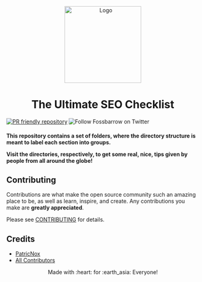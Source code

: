 <p align="center">
  <a href="https://github.com/fossbarrow/ultimate-seo-checklist">
    <img src="./logo.svg" alt="Logo" width="200" height="200">
  </a>
</p>

<h1 align="center">The Ultimate SEO Checklist</h1>

<p>

 [![PR friendly repository](https://img.shields.io/badge/Pull--Request-are%20welcome!-ff69b4)](/compare)
 ![Follow Fossbarrow on Twitter](https://img.shields.io/twitter/follow/fossbarrow?style=social)

</p>

<h4>

 This repository contains a set of folders, where the directory structure is meant to label each section into groups.

 Visit the directories, respectively, to get some real, nice, tips given by people from all around the globe!

</h4>

## Contributing

Contributions are what make the open source community such an amazing place to be, as well as learn, inspire, and create. Any contributions you make are **greatly appreciated**.

Please see [CONTRIBUTING](CONTRIBUTING.md) for details.

## Credits

- [PatricNox](https://github.com/PatricNox)
- [All Contributors](../../contributors)

<p align="center">Made with :heart:  for :earth_asia:  Everyone!</p>
